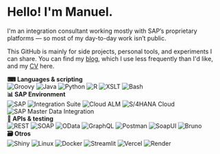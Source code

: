 # Hello! I'm Manuel.

I'm an integration consultant working mostly with SAP’s proprietary platforms — so most of my day-to-day work isn’t public. 

This GitHub is mainly for side projects, personal tools, and experiments I can share. You can find my [blog](https://blog.almag.ro), which I use less frequently than I'd like, and my [CV](https://blog.almag.ro/cv/) here.

<div class="box">
  <div class="header"><strong>⌨ Languages & scripting</strong></div>

  <!-- Lenguajes -->
  <img src="https://img.shields.io/badge/-Groovy-4298B8?style=flat&logo=apachegroovy&logoColor=white" alt="Groovy">
  <img src="https://img.shields.io/badge/-Java-007396?style=flat&logo=java&logoColor=white" alt="Java">
  <img src="https://img.shields.io/badge/-Python-blue?style=flat&logo=python&logoColor=yellow" alt="Python">
  <img src="https://img.shields.io/badge/-R-276DC3?style=flat&logo=r&logoColor=white" alt="R">
  <img src="https://img.shields.io/badge/-XSLT-5B5B5B?style=flat&logo=xml&logoColor=white" alt="XSLT">
  <img src="https://img.shields.io/badge/-Bash-121011?style=flat&logo=gnubash&logoColor=white" alt="Bash">

  <br>

  <!-- SAP & entorno -->
  <div class="header"><strong>📊 SAP Environment</strong></div>
  <img src="https://img.shields.io/badge/-SAP-0FAAFF?style=flat&logo=sap&logoColor=white" alt="SAP">
  <img src="https://img.shields.io/badge/-Integration_Suite-1F5FA0?style=flat&logo=sap&logoColor=white" alt="Integration Suite">
  <img src="https://img.shields.io/badge/-Cloud_ALM-1F5FA0?style=flat&logo=sap&logoColor=white" alt="Cloud ALM">
  <img src="https://img.shields.io/badge/-S/4HANA_Cloud-1F5FA0?style=flat&logo=sap&logoColor=white" alt="S/4HANA Cloud">
  <img src="https://img.shields.io/badge/-SAP_Master_Data_Integration-002D72?style=flat&logo=sap&logoColor=white" alt="SAP Master Data Integration">  

  <br>

  <!-- APIs -->
  <div class="header"><strong>🔗 APIs & testing</strong></div>
  <img src="https://img.shields.io/badge/-REST_API-005571?style=flat&logo=apachespark&logoColor=white" alt="REST">
  <img src="https://img.shields.io/badge/-SOAP_API-005571?style=flat&logo=w3c&logoColor=white" alt="SOAP">
  <img src="https://img.shields.io/badge/-OData_API-0FAAFF?style=flat&logo=sap&logoColor=white" alt="OData">
  <img src="https://img.shields.io/badge/-GraphQL-E10098?style=flat&logo=graphql&logoColor=white" alt="GraphQL">
  <img src="https://img.shields.io/badge/-Postman-FF6C37?style=flat&logo=postman&logoColor=white" alt="Postman">
  <img src="https://img.shields.io/badge/-SoapUI-6CB33F?style=flat&logo=soapui&logoColor=white" alt="SoapUI">
  <img src="https://img.shields.io/badge/-Bruno-000000?style=flat&logo=bruno&logoColor=white" alt="Bruno">

  <br>

  <!-- Otros -->
  <div class="header"><strong>🗃️ Otros</strong></div>
  <img src="https://img.shields.io/badge/-Shiny-1E9B8E?style=flat&logo=rstudio&logoColor=white" alt="Shiny">
  <img src="https://img.shields.io/badge/-Linux-FCC624?style=flat&logo=linux&logoColor=black" alt="Linux">
  <img src="https://img.shields.io/badge/-Docker-2496ED?style=flat&logo=docker&logoColor=white" alt="Docker">
  <img src="https://img.shields.io/badge/-Streamlit-FF4B4B?style=flat&logo=streamlit&logoColor=white" alt="Streamlit">
<img src="https://img.shields.io/badge/-Vercel-000000?style=flat&logo=vercel&logoColor=white" alt="Vercel">
<img src="https://img.shields.io/badge/-Render-46E3B7?style=flat&logo=render&logoColor=black" alt="Render">

</div>

